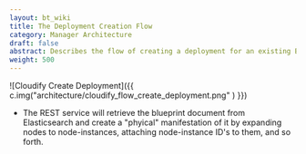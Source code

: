 ```yaml
---
layout: bt_wiki
title: The Deployment Creation Flow
category: Manager Architecture
draft: false
abstract: Describes the flow of creating a deployment for an existing Blueprint
weight: 500
---
```



![Cloudify Create Deployment]({{ c.img("architecture/cloudify_flow_create_deployment.png" ) }})

* The REST service will retrieve the blueprint document from Elasticsearch and create a "phyical" manifestation of it by expanding nodes to node-instances, attaching node-instance ID's to them, and so forth.